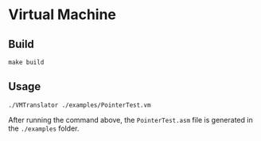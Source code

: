 # Virtual Machine

## Build

```shell
make build
```

## Usage

```shell
./VMTranslator ./examples/PointerTest.vm
```

After running the command above, the `PointerTest.asm` file is generated in the `./examples` folder.

